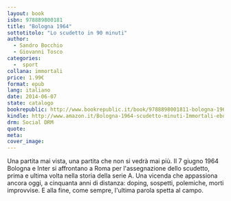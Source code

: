 ```yaml
---
layout: book
isbn: 978889800181
title: "Bologna 1964"
sottotitolo: "Lo scudetto in 90 minuti"
author:
  - Sandro Bocchio
  - Giovanni Tosco
categories:
  -  sport
collana: immortali
price: 1.99€
format: epub
lang: italiano
date: 2014-06-07 
state: catalogo
bookrepublic: http://www.bookrepublic.it/book/9788898001811-bologna-1964-lo-scudetto-in-90-minuti/
kindle: http://www.amazon.it/Bologna-1964-scudetto-minuti-Immortali-ebook/dp/B00KTGQR1Q/
drm: Social DRM
quote:
meta:
cover_image:
---
```

Una partita mai vista, una partita che non si vedrà mai più. Il 7 giugno 1964 Bologna e Inter si affrontano a Roma per l'assegnazione dello scudetto, prima e ultima volta nella storia della serie A. Una vicenda che appassiona ancora oggi, a cinquanta anni di distanza: doping, sospetti, polemiche, morti improvvise. E alla fine, come sempre, l'ultima parola spetta al campo.

